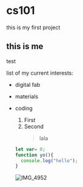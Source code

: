 # cs101
this is my first project
## this is me
test

list of my current interests:
* digital fab
* materials
* coding

  1. First
  2. Second
     > lala
  ```javascript
  let var= 0;
  function yo(){
    console.log("hello");
  }
  ```
  ![IMG_4952](https://github.com/user-attachments/assets/e1ad0168-f4f4-4b3a-a7c9-c1a900861655)

  

